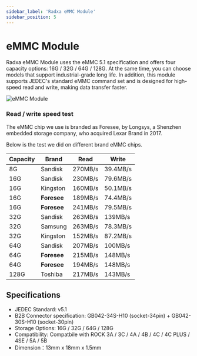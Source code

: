```yaml
---
sidebar_label: 'Radxa eMMC Module'
sidebar_position: 5
---
```


# eMMC Module
Radxa eMMC Module uses the eMMC 5.1 specification and offers four capacity options: 16G / 32G / 64G / 128G. At the same time, you can choose models that support industrial-grade long life. In addition, this module supports JEDEC's standard eMMC command set and is designed for high-speed read and write, making data transfer faster.   

![eMMC Module](/img/accessories/emmc-module.webp)  

### Read / write speed test
The eMMC chip we use is branded as Foresee, by Longsys, a Shenzhen embedded storage company, who acquired Lexar Brand in 2017.  

Below is the test we did on different brand eMMC chips.  

|Capacity | Brand       | Read    | Write    |  
| ------  | --------    | ------- | -------- |
| 8G      | Sandisk     | 270MB/s | 39.4MB/s |
| 16G     | Sandisk     | 230MB/s | 79.6MB/s |
| 16G     | Kingston    | 160MB/s | 50.1MB/s |
| 16G     | **Foresee** | 189MB/s | 74.4MB/s |
| 16G     | **Foresee** | 241MB/s | 79.5MB/s |
| 32G     | Sandisk     | 263MB/s | 139MB/s  |
| 32G     | Samsung     | 263MB/s | 78.3MB/s |
| 32G     | Kingston    | 152MB/s | 87.2MB/s |
| 64G     | Sandisk     | 207MB/s | 100MB/s  |
| 64G     | **Foresee** | 215MB/s | 148MB/s  |
| 64G     | **Foresee** | 194MB/s | 148MB/s  |
| 128G    | Toshiba     | 217MB/s | 143MB/s  |

## Specifications
- JEDEC Standard: v5.1
- B2B Connector specification: GB042-34S-H10 (socket-34pin) + GB042-30S-H10 (socket-30pin)
- Storage Options: 16G / 32G / 64G / 128G
- Compatibility: Compatbile with ROCK 3A / 3C / 4A / 4B / 4C / 4C PLUS / 4SE / 5A / 5B  
- Dimension：13mm x 18mm x 1.5mm


